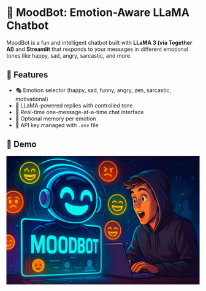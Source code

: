 # 🧠 MoodBot: Emotion-Aware LLaMA Chatbot

MoodBot is a fun and intelligent chatbot built with **LLaMA 3 (via Together AI)** and **Streamlit** that responds to your messages in different emotional tones like happy, sad, angry, sarcastic, and more.

## 🚀 Features

- 🎭 Emotion selector (happy, sad, funny, angry, zen, sarcastic, motivational)
- 🤖 LLaMA-powered replies with controlled tone
- 💬 Real-time one-message-at-a-time chat interface
- 🧠 Optional memory per emotion
- 🔐 API key managed with `.env` file

## 📸 Demo

![MoodBot Screenshot](moodbot.png)


